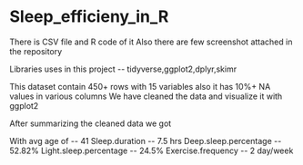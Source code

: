 # Sleep_efficieny_in_R

There is CSV file and R code of it
Also there are few screenshot attached in the repository

Libraries uses in this project -- tidyverse,ggplot2,dplyr,skimr

This dataset contain 450+ rows with 15 variables
also it has 10%+ NA values in various columns
We have cleaned the data and visualize it with ggplot2

After summarizing the cleaned data we got 

With avg age of -- 41
Sleep.duration -- 7.5 hrs
Deep.sleep.percentage -- 52.82%
Light.sleep.percentage -- 24.5%
Exercise.frequency -- 2 day/week


